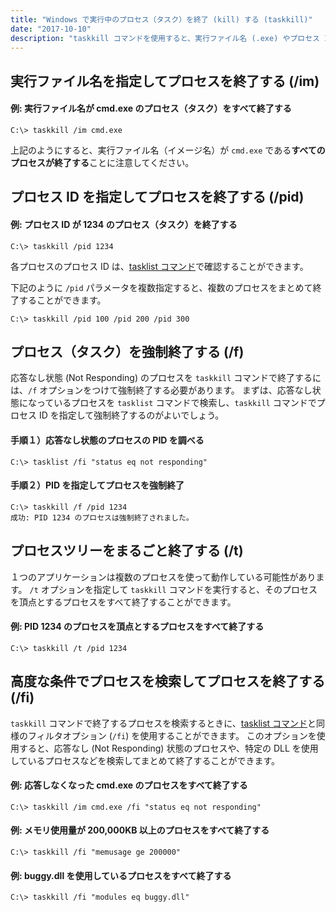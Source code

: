 ```yaml
---
title: "Windows で実行中のプロセス（タスク）を終了 (kill) する (taskkill)"
date: "2017-10-10"
description: "taskkill コマンドを使用すると、実行ファイル名 (.exe) やプロセス ID (PID) を指定してタスクを終了することができます。"
---
```


実行ファイル名を指定してプロセスを終了する (/im)
----

#### 例: 実行ファイル名が cmd.exe のプロセス（タスク）をすべて終了する

~~~
C:\> taskkill /im cmd.exe
~~~

上記のようにすると、実行ファイル名（イメージ名）が `cmd.exe` である**すべてのプロセスが終了する**ことに注意してください。


プロセス ID を指定してプロセスを終了する (/pid)
----

#### 例: プロセス ID が 1234 のプロセス（タスク）を終了する

~~~
C:\> taskkill /pid 1234
~~~

各プロセスのプロセス ID は、[tasklist コマンド](./tasklist.html)で確認することができます。

下記のように `/pid` パラメータを複数指定すると、複数のプロセスをまとめて終了することができます。

~~~
C:\> taskkill /pid 100 /pid 200 /pid 300
~~~


プロセス（タスク）を強制終了する (/f)
----

応答なし状態 (Not Responding) のプロセスを `taskkill` コマンドで終了するには、`/f` オプションをつけて強制終了する必要があります。
まずは、応答なし状態になっているプロセスを `tasklist` コマンドで検索し、`taskkill` コマンドでプロセス ID を指定して強制終了するのがよいでしょう。

#### 手順１）応答なし状態のプロセスの PID を調べる

~~~
C:\> tasklist /fi "status eq not responding"
~~~

#### 手順２）PID を指定してプロセスを強制終了

~~~
C:\> taskkill /f /pid 1234
成功: PID 1234 のプロセスは強制終了されました。
~~~


プロセスツリーをまるごと終了する (/t)
----

１つのアプリケーションは複数のプロセスを使って動作している可能性があります。
`/t` オプションを指定して `taskkill` コマンドを実行すると、そのプロセスを頂点とするプロセスをすべて終了することができます。

#### 例: PID 1234 のプロセスを頂点とするプロセスをすべて終了する

~~~
C:\> taskkill /t /pid 1234
~~~


高度な条件でプロセスを検索してプロセスを終了する (/fi)
----

`taskkill` コマンドで終了するプロセスを検索するときに、[tasklist コマンド](./tasklist.html)と同様のフィルタオプション (`/fi`) を使用することができます。
このオプションを使用すると、応答なし (Not Responding) 状態のプロセスや、特定の DLL を使用しているプロセスなどを検索してまとめて終了することができます。

#### 例: 応答しなくなった cmd.exe のプロセスをすべて終了する

~~~
C:\> taskkill /im cmd.exe /fi "status eq not responding"
~~~

#### 例: メモリ使用量が 200,000KB 以上のプロセスをすべて終了する

~~~
C:\> taskkill /fi "memusage ge 200000"
~~~

#### 例: buggy.dll を使用しているプロセスをすべて終了する

~~~
C:\> taskkill /fi "modules eq buggy.dll"
~~~

